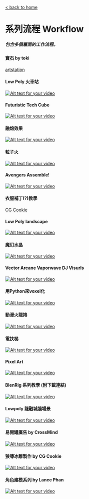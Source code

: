 [< back to home](README.md)

系列流程 Workflow
===

##### 包含多個層面的工作流程。

#### 寶石 by toki
[artstation](https://www.artstation.com/artwork/rXXXa)

#### Low Poly 火車站
[![Alt text for your video](http://img.youtube.com/vi/-BjJNMC048U/0.jpg)](http://www.youtube.com/watch?v=-BjJNMC048U)

#### Futuristic Tech Cube
[![Alt text for your video](http://img.youtube.com/vi/RMardHAvTag/0.jpg)](http://www.youtube.com/watch?v=RMardHAvTag)

#### 融熔效果
[![Alt text for your video](http://img.youtube.com/vi/9z0dAgM1wwc/0.jpg)](http://www.youtube.com/watch?v=9z0dAgM1wwc)

#### 粒子火
[![Alt text for your video](http://img.youtube.com/vi/YZF747wts74/0.jpg)](http://www.youtube.com/watch?v=YZF747wts74)

#### Avengers Assemble!
[![Alt text for your video](http://img.youtube.com/vi/P-3_vOTWs4I/0.jpg)](http://www.youtube.com/watch?v=P-3_vOTWs4I)

#### 衣服補丁(?)教學
[CG Cookie](https://cgcookie.com/live_streams/creating-a-stitched-patch?utm_source=blender-nation)

#### Low Poly landscape
[![Alt text for your video](http://img.youtube.com/vi/_gyts71XMtw/0.jpg)](http://www.youtube.com/watch?v=_gyts71XMtw)

#### 魔幻水晶
[![Alt text for your video](http://img.youtube.com/vi/6q-vCT-ZuV8/0.jpg)](http://www.youtube.com/watch?v=6q-vCT-ZuV8)

#### Vector Arcane Vaporwave DJ Visurls
[![Alt text for your video](http://img.youtube.com/vi/GOqY6_Q2gSQ/0.jpg)](http://www.youtube.com/watch?v=GOqY6_Q2gSQ)

#### 用Python來voxel化
[![Alt text for your video](http://img.youtube.com/vi/l9wSDtqThmQ/0.jpg)](http://www.youtube.com/watch?v=l9wSDtqThmQ)

#### 動漫火龍捲
[![Alt text for your video](http://img.youtube.com/vi/2su7BLdow5U/0.jpg)](http://www.youtube.com/watch?v=2su7BLdow5U)

#### 電扶梯
[![Alt text for your video](http://img.youtube.com/vi/sNysFFRpiW8/0.jpg)](http://www.youtube.com/watch?v=sNysFFRpiW8)

#### Pixel Art
[![Alt text for your video](http://img.youtube.com/vi/x93hABp6FCY/0.jpg)](http://www.youtube.com/watch?v=x93hABp6FCY)

#### BlenRig 系列教學 (附下載連結)
[![Alt text for your video](http://img.youtube.com/vi/JghyA1GAqr0/0.jpg)](wf_blenrig.md)

#### Lowpoly 龍融城牆場景
[![Alt text for your video](http://img.youtube.com/vi/X3lRYVnXW0A/0.jpg)](http://www.youtube.com/watch?v=X3lRYVnXW0A)

#### 易開罐廣告 by CrossMind
[![Alt text for your video](http://img.youtube.com/vi/kMMQ1thCgSU/0.jpg)](wf_canSeries.md)

#### 狼嚎冰雕製作 by CG Cookie
[![Alt text for your video](http://img.youtube.com/vi/U_WfP01ljAw/0.jpg)](http://www.youtube.com/watch?v=U_WfP01ljAw)

#### 角色建模系列 by Lance Phan
[![Alt text for your video](http://img.youtube.com/vi/U1NKgCpbfIU/0.jpg)](wf_charMD.md)
